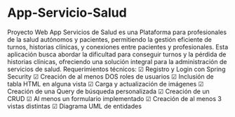 # App-Servicio-Salud
 Proyecto Web App Servicios de Salud es una Plataforma para profesionales de la salud autónomos y pacientes, permitiendo la gestión eficiente de turnos, historias clínicas, y conexiones entre pacientes y profesionales.
Esta aplicación busca abordar la dificultad para conseguir turnos y la pérdida de historias clínicas, ofreciendo una solución integral para la administración de servicios de salud.  Requerimientos técnicos:
☑ Registro y Login con Spring Security 
☑ Creación de al menos DOS roles de usuarios
☑ Inclusión de tabla HTML en alguna vista
☑ Carga y actualización de imágenes
☑ Creación de una Query de búsqueda personalizada
☑ Creación de un CRUD ☑ Al menos un formulario implementado
☑ Creación de al menos 3 vistas distintas ☑ Diagrama UML de entidades
